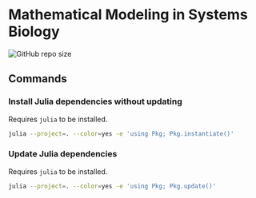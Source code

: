 # Mathematical Modeling in Systems Biology

![GitHub repo size](https://img.shields.io/github/repo-size/NTUMitoLab/mmsb-bebi-5009?style=flat-square)

## Commands

### Install Julia dependencies without updating

Requires `julia` to be installed.

```bash
julia --project=. --color=yes -e 'using Pkg; Pkg.instantiate()'
```

### Update Julia dependencies

Requires `julia` to be installed.

```bash
julia --project=. --color=yes -e 'using Pkg; Pkg.update()'
```

